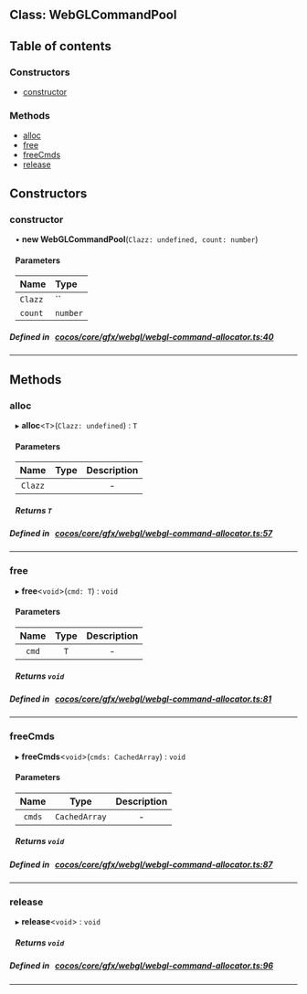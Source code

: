 
## Class: WebGLCommandPool





<div class="table-of-content">
<h2>Table of contents</h2>


### Constructors

- [ constructor](#constructor)

### Methods

- [ alloc](#alloc)
- [ free](#free)
- [ freeCmds](#freeCmds)
- [ release](#release)
</div>

## Constructors


### constructor
<div style="margin-left: 10px;">

• **new WebGLCommandPool**(`Clazz: undefined, count: number`)

#### Parameters

| Name | Type |
| :------ | :------ |
| `Clazz` | `` |
| `count` | `number` |
</div>

##### Defined in &nbsp;   [cocos/core/gfx/webgl/webgl-command-allocator.ts:40](https://github.com/cocos-creator/engine/blob/c7bf6b8a9/cocos/core/gfx/webgl/webgl-command-allocator.ts#L40)&nbsp;


---

<!---->
## Methods

### alloc

<div style="margin-left: 10px;">

▸   **alloc**<`T`\>(`Clazz: undefined`) : `T`



#### Parameters

| Name | Type | Description |
| :------: | :------: | :------: |
| `Clazz` |  | - |


##### Returns `T`
</div>

##### Defined in &nbsp;   [cocos/core/gfx/webgl/webgl-command-allocator.ts:57](https://github.com/cocos-creator/engine/blob/c7bf6b8a9/cocos/core/gfx/webgl/webgl-command-allocator.ts#L57)&nbsp;
___
### free

<div style="margin-left: 10px;">

▸   **free**<`void`\>(`cmd: T`) : `void`



#### Parameters

| Name | Type | Description |
| :------: | :------: | :------: |
| `cmd` | `T` | - |


##### Returns `void`
</div>

##### Defined in &nbsp;   [cocos/core/gfx/webgl/webgl-command-allocator.ts:81](https://github.com/cocos-creator/engine/blob/c7bf6b8a9/cocos/core/gfx/webgl/webgl-command-allocator.ts#L81)&nbsp;
___
### freeCmds

<div style="margin-left: 10px;">

▸   **freeCmds**<`void`\>(`cmds: CachedArray`) : `void`



#### Parameters

| Name | Type | Description |
| :------: | :------: | :------: |
| `cmds` | `CachedArray` | - |


##### Returns `void`
</div>

##### Defined in &nbsp;   [cocos/core/gfx/webgl/webgl-command-allocator.ts:87](https://github.com/cocos-creator/engine/blob/c7bf6b8a9/cocos/core/gfx/webgl/webgl-command-allocator.ts#L87)&nbsp;
___
### release

<div style="margin-left: 10px;">

▸   **release**<`void`\> : `void`




##### Returns `void`
</div>

##### Defined in &nbsp;   [cocos/core/gfx/webgl/webgl-command-allocator.ts:96](https://github.com/cocos-creator/engine/blob/c7bf6b8a9/cocos/core/gfx/webgl/webgl-command-allocator.ts#L96)&nbsp;
___
<!---->



